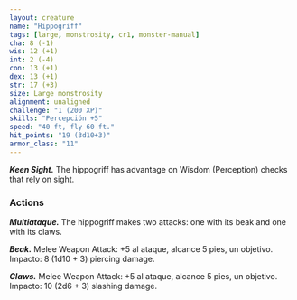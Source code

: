 ```yaml
---
layout: creature
name: "Hippogriff"
tags: [large, monstrosity, cr1, monster-manual]
cha: 8 (-1)
wis: 12 (+1)
int: 2 (-4)
con: 13 (+1)
dex: 13 (+1)
str: 17 (+3)
size: Large monstrosity
alignment: unaligned
challenge: "1 (200 XP)"
skills: "Percepción +5"
speed: "40 ft, fly 60 ft."
hit_points: "19 (3d10+3)"
armor_class: "11"
---
```


***Keen Sight.*** The hippogriff has advantage on Wisdom (Perception) checks that rely on sight.

### Actions

***Multiataque.*** The hippogriff makes two attacks: one with its beak and one with its claws.

***Beak.*** Melee Weapon Attack: +5 al ataque, alcance 5 pies, un objetivo. Impacto: 8 (1d10 + 3) piercing damage.

***Claws.*** Melee Weapon Attack: +5 al ataque, alcance 5 pies, un objetivo. Impacto: 10 (2d6 + 3) slashing damage.